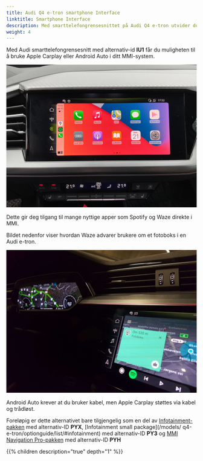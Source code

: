 ```yaml
---
title: Audi Q4 e-tron smartphone Interface
linktitle: Smartphone Interface
description: Med smarttelefongrensesnittet på Audi Q4 e-tron utvider du smarttelefonen til MMI-systemet
weight: 4
---
```

<!-- markdownlint-disable MD033 -->
Med Audi smarttelefongrensesnitt med alternativ-id **IU1** får du muligheten til å bruke Apple Carplay eller Android Auto i ditt MMI-system.

![Apple car play](applecarplay.jpg "Apple car play")

Dette gir deg tilgang til mange nyttige apper som Spotify og Waze direkte i MMI.

Bildet nedenfor viser hvordan Waze advarer brukere om et fotoboks i en Audi e-tron.

![Speedcam](speedcam.jpeg "Android Auto med Waze advarsel om hastighetskamera")

Android Auto krever at du bruker kabel, men Apple Carplay støttes via kabel og trådløst.

Foreløpig er dette alternativet bare tilgjengelig som en del av [Infotainment-pakken](/models/q4-e-tron/optionguide/list/#infotainment) med alternativ-ID **PYX**, [Infotainment small package](/models/ q4-e-tron/optionguide/list/#infotainment) med alternativ-ID **PY3** og [MMI Navigation Pro-pakken](/models/q4-e-tron/optionguide/list/#infotainment) med alternativ-ID **PYH**

{{% children description="true" depth="1" %}}
